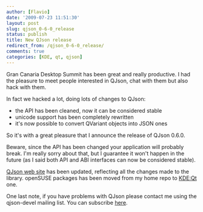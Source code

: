```yaml
---
author: [Flavio]
date: '2009-07-23 11:51:30'
layout: post
slug: qjson_0-6-0_release
status: publish
title: New QJson release
redirect_from: /qjson_0-6-0_release/
comments: true
categories: [KDE, qt, qjson]
---
```


Gran Canaria Desktop Summit has been great and really productive. I had the
pleasure to meet people interested in QJson, chat with them but also hack with
them.

In fact we hacked a lot, doing lots of changes to QJson:

  * the API has been cleaned, now it can be considered stable
  * unicode support has been completely rewritten
  * it's now possible to convert QVariant objects into JSON ones
  
So it's with a great pleasure that I announce the release of QJson 0.6.0.

Beware, since the API has been changed your application will probably break.
I'm really sorry about that, but I guarantee it won't happen in the future (as
I said both API and ABI interfaces can now be considered stable).

[QJson web site](http://qjson.sourceforge.net) has been updated, reflecting
all the changes made to the library. openSUSE packages has been moved from my
home repo to [KDE:Qt](http://download.opensuse.org/repositories/KDE:/Qt/) one.

One last note, if you have problems with QJson please contact me using the
qjson-devel mailing list. You can subscribe
[here](https://sourceforge.net/mailarchive/forum.php?forum_name=qjson-devel).

